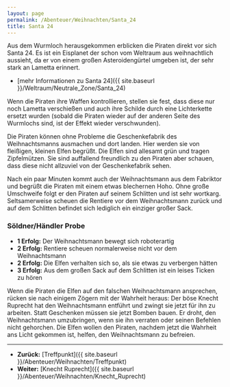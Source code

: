 ```yaml
---
layout: page
permalink: /Abenteuer/Weihnachten/Santa_24
title: Santa 24
---
```




Aus dem Wurmloch herausgekommen erblicken die Piraten direkt vor sich Santa 24. Es ist ein Eisplanet der schon vom Weltraum aus weihnachtlich aussieht, da er von einem großen Asteroidengürtel umgeben ist, der sehr stark an Lametta erinnert.

- [mehr Informationen zu Santa 24]({{ site.baseurl }}/Weltraum/Neutrale_Zone/Santa_24)

Wenn die Piraten ihre Waffen kontrollieren, stellen sie fest, dass diese nur noch Lametta verschießen und auch ihre Schilde durch eine Lichterkette ersetzt wurden (sobald die Piraten wieder auf der anderen Seite des Wurmlochs sind, ist der Effekt wieder verschwunden).

Die Piraten können ohne Probleme die Geschenkefabrik des Weihnachtsmanns ausmachen und dort landen. Hier werden sie von fleißigen, kleinen Elfen begrüßt. Die Elfen sind allesamt grün und tragen Zipfelmützen. Sie sind auffallend freundlich zu den Piraten aber schauen, dass diese nicht allzuviel von der Geschenkefabrik sehen.

Nach ein paar Minuten kommt auch der Weihnachtsmann aus dem Fabriktor und begrüßt die Piraten mit einem etwas blechernen Hoho. Ohne große Umschweife folgt er den Piraten auf seinem Schlitten und ist sehr wortkarg. Seltsamerweise scheuen die Rentiere vor dem Weihnachtsmann zurück und auf dem Schlitten befindet sich lediglich ein einziger großer Sack.

### Söldner/Händler Probe

- **1 Erfolg:** Der Weihnachtsmann bewegt sich roboterartig
- **2 Erfolg:** Rentiere scheuen normalerweise nicht vor dem Weihnachtsmann
- **2 Erfolg:** Die Elfen verhalten sich so, als sie etwas zu verbergen hätten
- **3 Erfolg:** Aus dem großen Sack auf dem Schlitten ist ein leises Ticken zu hören

Wenn die Piraten die Elfen auf den falschen Weihnachtsmann ansprechen, rücken sie nach einigem Zögern mit der Wahrheit heraus: Der böse Knecht Ruprecht hat den Weihnachtsmann entführt und zwingt sie jetzt für ihn zu arbeiten. Statt Geschenken müssen sie jetzt Bomben bauen. Er droht, den Weihnachtsmann umzubringen, wenn sie ihn verraten oder seinen Befehlen nicht gehorchen. Die Elfen wollen den Piraten, nachdem jetzt die Wahrheit ans Licht gekommen ist, helfen, den Weihnachtsmann zu befreien.

***

- **Zurück:** [Treffpunkt]({{ site.baseurl }}/Abenteuer/Weihnachten/Treffpunkt)
- **Weiter:** [Knecht Ruprecht]({{ site.baseurl }}/Abenteuer/Weihnachten/Knecht_Ruprecht)
